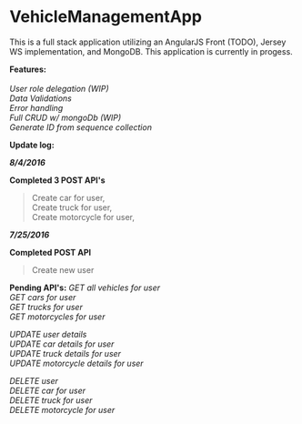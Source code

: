 # VehicleManagementApp

This is a full stack application utilizing an AngularJS Front (TODO), Jersey WS implementation, and MongoDB. 
This application is currently in progess.

<b>Features:</b><br><br>
  <i>User role delegation (WIP)<br>
  Data Validations<br>
  Error handling<br>
  Full CRUD w/ mongoDb (WIP)<br>
  Generate ID from sequence collection<br></i>

<b>Update log:</b>

<b><i>8/4/2016</b></i>

<b>Completed 3 POST API's</b>
  > Create car for user,<br>
  > Create truck for user,<br>
  > Create motorcycle for user,<br>
  
<b><i>7/25/2016</b></i>

<b>Completed POST API</b>
  > Create new user

<b>Pending API's:</b>
<i>GET all vehicles for user<br>
GET cars for user<br>
GET trucks for user<br>
GET motorcycles for user<br>

UPDATE user details<br>
UPDATE car details for user<br>
UPDATE truck details for user<br>
UPDATE motorcycle details for user<br>

DELETE user<br>
DELETE car for user<br>
DELETE truck for user<br>
DELETE motorcycle for user<br>
